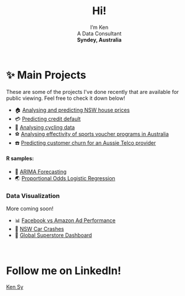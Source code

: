 
<h1 align="center">  Hi!  </h1>
<p align="center">
  I’m Ken<br/>
  A Data Consultant <br/>
  <strong>Syndey, Australia</strong>
</p>
<br>

# :sparkles: Main Projects 
These are some of the projects I've done recently that are available for public viewing. Feel free to check it down below!
  + :house: [Analysing and predicting NSW house prices](https://github.com/walthersy/NSW-house-price)<br/>
  + :credit_card: [Predicting credit default](https://github.com/walthersy/CreditCardData)<br/>
  + :bicyclist: [Analysing cycling data](https://github.com/walthersy/DataScience-Portfolio/blob/main/README.md)<br/>
  + :soccer: [Analysing effectivity of sports voucher programs in Australia](https://github.com/walthersy/DataScience-Portfolio/blob/main/README.md)<br/>
  + :phone: [Predicting customer churn for an Aussie Telco provider](https://github.com/walthersy/DataScience-Portfolio/blob/main/README.md)<br/>
  
#### R samples:
  + :crystal_ball: [ARIMA Forecasting](https://github.com/walthersy/ARIMAforecasting)
  + :earth_asia: [Proportional Odds Logistic Regression](https://github.com/walthersy/OddsRegression)

### Data Visualization
More coming soon!
  + :bar_chart: [Facebook vs Amazon Ad Performance](https://public.tableau.com/app/profile/ken3291/viz/Marketing-FBvsAmazonads/Dashboard1)<br/>
  + :blue_car: [NSW Car Crashes](https://public.tableau.com/views/NSWCarCrash/Dashboard1?:language=en-US&publish=yes&:display_count=n&:origin=viz_share_link)<br/>
  +  :shopping_cart: [Global Superstore Dashboard](https://public.tableau.com/views/GlobalSuperstore-GettingStarted/Story1?:language=en-US&:display_count=n&:origin=viz_share_link)

<br/>

# Follow me on LinkedIn!

<!--  [<img src="https://img.shields.io/badge/LinkedIn-0077B5?style=for-the-badge&logo=linkedin&logoColor=white">](https://www.linkedin.com/in/walthersy/)  
  Click here :point_up_2: 
-->

<script src="https://platform.linkedin.com/badges/js/profile.js" async defer type="text/javascript"></script>

<div class="badge-base LI-profile-badge" data-locale="en_US" data-size="large" data-theme="light" data-type="HORIZONTAL" data-vanity="walthersy" data-version="v1"><a class="badge-base__link LI-simple-link" href="https://au.linkedin.com/in/walthersy?trk=profile-badge">Ken Sy</a></div>
              
              
